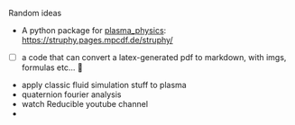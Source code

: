 Random ideas
- A python package for [plasma_physics](plasma_physics.md): https://struphy.pages.mpcdf.de/struphy/
- [ ] a code that can convert a latex-generated pdf to markdown, with imgs, formulas etc... 🔽
- apply classic fluid simulation stuff to plasma
- quaternion fourier analysis
- watch Reducible youtube channel 
- 